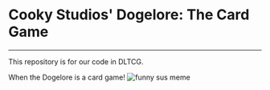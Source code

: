 # Cooky Studios' Dogelore: The Card Game
------
This repository is for our code in DLTCG.

When the Dogelore is a card game!
![funny sus meme](https://i.redd.it/czxoxiru9p461.png)
